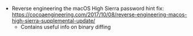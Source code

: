- Reverse engineering the macOS High Sierra password hint fix: https://cocoaengineering.com/2017/10/08/reverse-engineering-macos-high-sierra-supplemental-update/
  - Contains useful info on binary diffing

